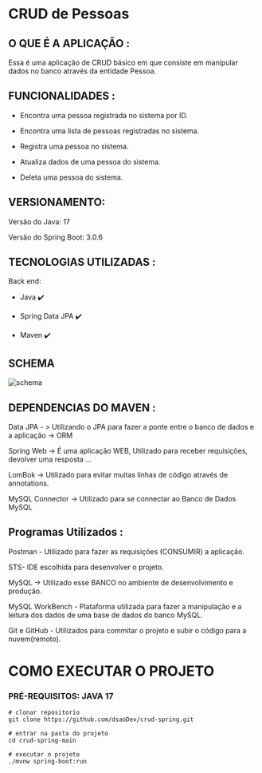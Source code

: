 # CRUD de Pessoas

## O QUE É A APLICAÇÃO :

Essa é uma aplicação de CRUD básico em que consiste em manipular dados no banco através da entidade Pessoa.

##	FUNCIONALIDADES :

- Encontra uma pessoa registrada no sistema por ID.

- Encontra uma lista de pessoas registradas no sistema.

- Registra uma pessoa no sistema.

- Atualiza dados de uma pessoa do sistema.

- Deleta uma pessoa do sistema.

## VERSIONAMENTO: 

  Versão do Java: 17

  Versão do Spring Boot: 3.0.6
  
## TECNOLOGIAS UTILIZADAS :

Back end:

- Java :heavy_check_mark:

- Spring Data JPA :heavy_check_mark:

- Maven :heavy_check_mark:

## SCHEMA

![schema](https://github.com/dsaoDev/crud-spring/assets/129787872/83d58fe7-51aa-422e-b3dc-5e305c8184e0)
  
## DEPENDENCIAS DO MAVEN :

Data JPA - > Utilizando o JPA para fazer a ponte entre o banco de dados e a aplicação -> ORM

Spring Web -> É uma aplicação WEB, Utilizado para receber requisições, devolver uma resposta ...

LomBok -> Utilizado para evitar muitas linhas de código através de annotations.

MySQL Connector -> Utilizado para se connectar ao Banco de Dados MySQL

## Programas Utilizados :
Postman - Utilizado para fazer as requisições (CONSUMIR) a aplicação.

STS- IDE escolhida para desenvolver o projeto.

MySQL -> Utilizado esse BANCO no ambiente de desenvolvimento e produção.

MySQL WorkBench - Plataforma utilizada para fazer a manipulação e a leitura dos dados de uma base de dados do banco MySQL.

Git e GitHub - Utilizados para commitar o projeto e subir o código para a nuvem(remoto). 

# COMO EXECUTAR O PROJETO
### PRÉ-REQUISITOS: JAVA 17

```
# clonar repositorio
git clone https://github.com/dsaoDev/crud-spring.git

# entrar na pasta do projeto
cd crud-spring-main

# executar o projeto
./mvnw spring-boot:run
```
